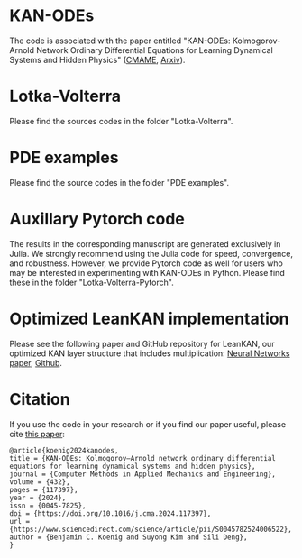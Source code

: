 # KAN-ODEs
The code is associated with the paper entitled "KAN-ODEs: Kolmogorov-Arnold Network Ordinary Differential Equations for Learning Dynamical Systems and Hidden Physics" ([CMAME](https://www.sciencedirect.com/science/article/pii/S0045782524006522), [Arxiv](https://arxiv.org/abs/2407.04192)).

# Lotka-Volterra

Please find the sources codes in the folder "Lotka-Volterra".

# PDE examples

Please find the source codes in the folder "PDE examples".

# Auxillary Pytorch code

The results in the corresponding manuscript are generated exclusively in Julia. We strongly recommend using the Julia code for speed, convergence, and robustness. However, we provide Pytorch code as well for users who may be interested in experimenting with KAN-ODEs in Python. Please find these in the folder "Lotka-Volterra-Pytorch".

# Optimized LeanKAN implementation 

Please see the following paper and GitHub repository for LeanKAN, our optimized KAN layer structure that includes multiplication: [Neural Networks paper](https://doi.org/10.1016/j.neunet.2025.107883), [Github](https://github.com/DENG-MIT/LeanKAN).

# Citation

If you use the code in your research or if you find our paper useful, please cite [this paper](https://www.sciencedirect.com/science/article/pii/S0045782524006522):

```
@article{koenig2024kanodes,
title = {KAN-ODEs: Kolmogorov–Arnold network ordinary differential equations for learning dynamical systems and hidden physics},
journal = {Computer Methods in Applied Mechanics and Engineering},
volume = {432},
pages = {117397},
year = {2024},
issn = {0045-7825},
doi = {https://doi.org/10.1016/j.cma.2024.117397},
url = {https://www.sciencedirect.com/science/article/pii/S0045782524006522},
author = {Benjamin C. Koenig and Suyong Kim and Sili Deng},
}
```
